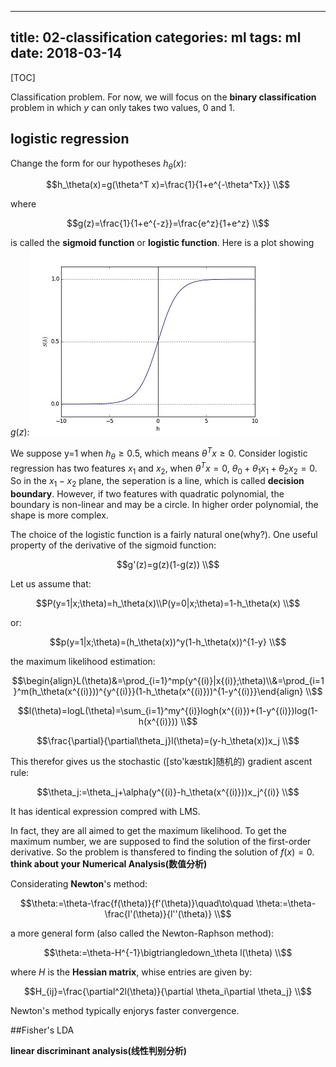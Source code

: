 ---
 title: 02-classification
 categories: ml
 tags: ml
 date: 2018-03-14
 ---

[TOC]

Classification problem. For now, we will focus on the **binary classification** problem in which $y$ can only takes two values, 0 and 1.

## logistic regression

Change the form for our hypotheses $h_\theta(x)$:

$$h_\theta(x)=g(\theta^T x)=\frac{1}{1+e^{-\theta^Tx}} \\$$

where

$$g(z)=\frac{1}{1+e^{-z}}=\frac{e^z}{1+e^z} \\$$

is called the **sigmoid function** or **logistic function**. Here is a plot showing $g(z)$:![sigmoid function](imgs\sigmoid.jpg)

We suppose y=1 when $h_\theta \ge 0.5$, which means $\theta^Tx \ge 0$. Consider logistic regression has two features $x_1$ and $x_2$, when $\theta^Tx = 0$, $\theta_0+\theta_1 x_1+\theta_2x_2=0$. So in the $x_1-x_2$ plane, the seperation is a line, which is called **decision boundary**. However, if two features with quadratic polynomial, the boundary is non-linear and may be a circle. In higher order polynomial, the shape is more complex. 

The choice of the logistic function is a fairly natural one(why?). One useful property of the derivative of the sigmoid function:

$$g'(z)=g(z)(1-g(z)) \\$$

Let us assume that:

$$P(y=1|x;\theta)=h_\theta(x)\\P(y=0|x;\theta)=1-h_\theta(x) \\$$

or:

$$p(y=1|x;\theta)=(h_\theta(x))^y(1-h_\theta(x))^{1-y} \\$$

the maximum likelihood estimation:

$$\begin{align}L(\theta)&=\prod_{i=1}^mp(y^{(i)}|x{(i)};\theta)\\&=\prod_{i=1}^m(h_\theta(x^{(i)}))^{y^{(i)}}(1-h_\theta(x^{(i)}))^{1-y^{(i)}}\end{align} \\$$

$$l(\theta)=logL(\theta)=\sum_{i=1}^my^{(i)}logh(x^{(i)})+(1-y^{(i)})log(1-h(x^{(i)})) \\$$

$$\frac{\partial}{\partial\theta_j}l(\theta)=(y-h_\theta(x))x_j \\$$

This therefor gives us the stochastic ([sto'kæstɪk]随机的) gradient ascent rule:

$$\theta_j:=\theta_j+\alpha(y^{(i)}-h_\theta(x^{(i)}))x_j^{(i)} \\$$

It has identical  expression compred with LMS. 

In fact, they are all aimed to get the maximum likelihood.  To get the maximum number, we are supposed to find the solution of the first-order derivative. So the problem is thansfered to finding the solution of $f(x)=0$. **think about your Numerical Analysis(数值分析)**

Considerating **Newton**'s  method:

$$\theta:=\theta-\frac{f(\theta)}{f'(\theta)}\quad\to\quad \theta:=\theta-\frac{l'(\theta)}{l''(\theta)} \\$$

a more general form (also called the Newton-Raphson method):

$$\theta:=\theta-H^{-1}\bigtriangledown_\theta l(\theta) \\$$

where $H$ is the **Hessian matrix**, whise entries are given by:

$$H_{ij}=\frac{\partial^2l(\theta)}{\partial \theta_i\partial \theta_j} \\$$

Newton's method typically enjorys faster convergence.

##Fisher's LDA

**linear discriminant analysis(线性判别分析)**
